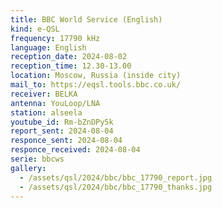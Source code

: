 ```yaml
---
title: BBC World Service (English)
kind: e-QSL
frequency: 17790 kHz
language: English
reception_date: 2024-08-02
reception_time: 12.30-13.00
location: Moscow, Russia (inside city)
mail_to: https://eqsl.tools.bbc.co.uk/
receiver: BELKA
antenna: YouLoop/LNA
station: alseela
youtube_id: Rm-bZnDPy5k
report_sent: 2024-08-04
responce_sent: 2024-08-04
responce_received: 2024-08-04
serie: bbcws
gallery:
  - /assets/qsl/2024/bbc/bbc_17790_report.jpg
  - /assets/qsl/2024/bbc/bbc_17790_thanks.jpg
---
```

